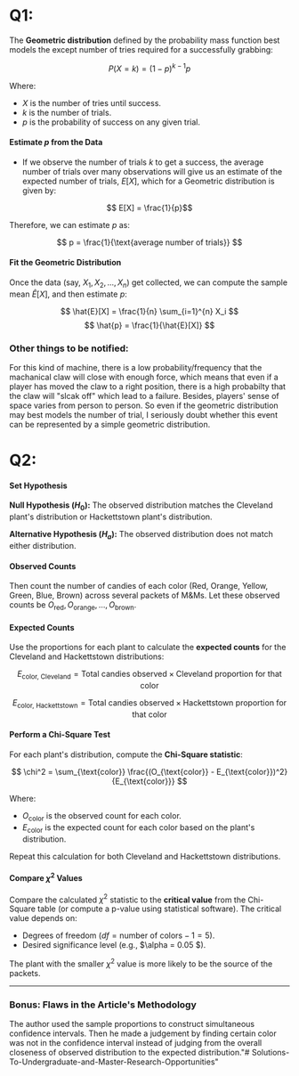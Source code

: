 # Q1: 
The **Geometric distribution**  defined by the probability mass function best models the except number of tries required for a successfully grabbing:

$$ P(X = k) = (1 - p)^{k-1} p $$

Where:
- $X$ is the number of tries until success.
- $k$ is the number of trials.
- $p$ is the probability of success on any given trial.

#### Estimate $p$ from the Data
- If we observe the number of trials $k$ to get a success, the average number of trials over many observations will give us an estimate of the expected number of trials, $E[X]$, which for a Geometric distribution is given by:

$$ E[X] = \frac{1}{p}$$

Therefore, we can estimate $p$ as:

$$
p = \frac{1}{\text{average number of trials}}
$$

#### Fit the Geometric Distribution
Once the data (say, $X_1, X_2, ..., X_n$) get collected, we can compute the sample mean $\hat{E}[X]$, and then estimate $p$:

$$
\hat{E}[X] = \frac{1}{n} \sum_{i=1}^{n} X_i
$$
$$
\hat{p} = \frac{1}{\hat{E}[X]}
$$

### Other things to be notified:
For this kind of machine, there is a low probability/frequency that the machanical claw will close with enough force, which means that even if a player has moved the claw to a right position, there is a high probabilty that the claw will "slcak off" which lead to a failure. Besides, players' sense of space varies from person to person. So even if the geometric distribution may best models the number of trial, I seriously doubt whether this event can be represented by a simple geometric distribution.



# Q2:
#### Set Hypothesis

**Null Hypothesis ($H_0$):** The observed distribution matches the Cleveland plant's distribution or Hackettstown plant's distribution.

**Alternative Hypothesis ($H_a$):** The observed distribution does not match either distribution.

#### Observed Counts
Then count the number of candies of each color (Red, Orange, Yellow, Green, Blue, Brown) across several packets of M&Ms. Let these observed counts be $O_{\text{red}}, O_{\text{orange}}, \dots, O_{\text{brown}}$.

#### Expected Counts
Use the proportions for each plant to calculate the **expected counts** for the Cleveland and Hackettstown distributions:

$$
E_{\text{color, Cleveland}} = \text{Total candies observed} \times \text{Cleveland proportion for that color}
$$

$$
E_{\text{color, Hackettstown}} = \text{Total candies observed} \times \text{Hackettstown proportion for that color}
$$

#### Perform a Chi-Square Test
For each plant's distribution, compute the **Chi-Square statistic**:

$$
\chi^2 = \sum_{\text{color}} \frac{(O_{\text{color}} - E_{\text{color}})^2}{E_{\text{color}}}
$$

Where:
- $O_{\text{color}}$ is the observed count for each color.
- $E_{\text{color}}$ is the expected count for each color based on the plant's distribution.

Repeat this calculation for both Cleveland and Hackettstown distributions.

#### Compare $\chi^2$ Values
Compare the calculated $\chi^2$ statistic to the **critical value** from the Chi-Square table (or compute a p-value using statistical software). The critical value depends on:
- Degrees of freedom ($df = \text{number of colors} - 1 = 5$).
- Desired significance level (e.g., $\alpha = 0.05 $).

The plant with the smaller $\chi^2$ value is more likely to be the source of the packets.

---

### Bonus: Flaws in the Article's Methodology
The author used the sample proportions to construct simultaneous confidence intervals. Then he made a judgement by finding certain color was not in the confidence interval instead of judging from the overall closeness of observed distribution to the expected distribution."# Solutions-To-Undergraduate-and-Master-Research-Opportunities" 
